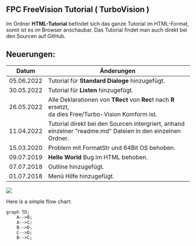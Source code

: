## FPC FreeVision Tutorial ( TurboVision )

Im Ordner <b>HTML-Tutorial</b> befindet sich das ganze Tutorial im HTML-Format, somit ist es im Browser anschaubar.
Das Tutorial findet man auch direkt bei den Sourcen auf GitHub.

## Neuerungen:

| Datum | Änderungen 
| :---: | ---
| 05.06.2022 | Tutorial für <b>Standard Dialoge</b> hinzugefügt.
| 30.05.2022 | Tutorial für <b>Listen</b> hinzugefügt.
| 26.05.2022 | Alle Deklarationen von <b>TRect</b> von <b>Rec</b>t nach <b>R</b> ersetzt,<br> da dies Free/Turbo-Vision Komform ist.
| 11.04.2022 | Tutorial direkt bei den Sourcen intergriert, anhand einzelner "readme.md" Dateien in den einzelnen Ordner.
| 15.03.2020 | Problem mit FormatStr und 64Bit OS behoben.
| 09.07.2019 | <b>Hello World</b> Bug im HTML behoben.
| 07.07.2018 | Outline hinzugefügt.
| 01.07.2018 | Menü Hilfe hinzugefügt.

<img src="image.png">


Here is a simple flow chart:

```mermaid
graph TD;
    A-->B;
    A-->C;
    B-->D;
    C-->D;
    B-->C;
```
